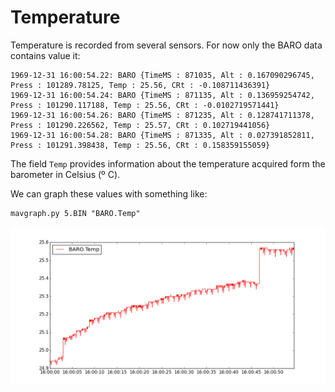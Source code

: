 # Temperature

Temperature is recorded from several sensors. For now only the BARO data contains value it:

```
1969-12-31 16:00:54.22: BARO {TimeMS : 871035, Alt : 0.167090296745, Press : 101289.78125, Temp : 25.56, CRt : -0.108711436391}
1969-12-31 16:00:54.24: BARO {TimeMS : 871135, Alt : 0.136959254742, Press : 101290.117188, Temp : 25.56, CRt : -0.0102719571441}
1969-12-31 16:00:54.26: BARO {TimeMS : 871235, Alt : 0.128741711378, Press : 101290.226562, Temp : 25.57, CRt : 0.102719441056}
1969-12-31 16:00:54.28: BARO {TimeMS : 871335, Alt : 0.027391852811, Press : 101291.398438, Temp : 25.56, CRt : 0.158359155059}
```

The field `Temp` provides information about the temperature acquired form the barometer in Celsius (º C).

We can graph these values with something like:
```
mavgraph.py 5.BIN "BARO.Temp"
```
![](../erleimg/temperature.png)
